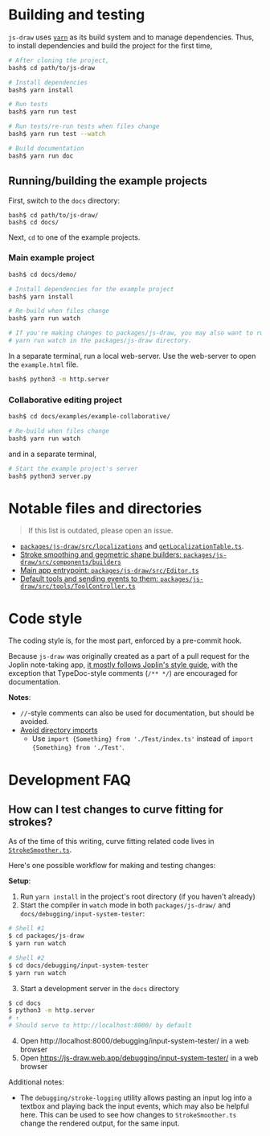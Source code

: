 # Building and testing

`js-draw` uses [`yarn`](https://yarnpkg.com/getting-started/install) as its build system and to manage dependencies. Thus, to install dependencies and build the project for the first time,
```bash
# After cloning the project,
bash$ cd path/to/js-draw

# Install dependencies
bash$ yarn install

# Run tests
bash$ yarn run test

# Run tests/re-run tests when files change
bash$ yarn run test --watch

# Build documentation
bash$ yarn run doc
```

## Running/building the example projects

First, switch to the `docs` directory:
```console
bash$ cd path/to/js-draw/
bash$ cd docs/
```

Next, `cd` to one of the example projects.

### Main example project
```bash
bash$ cd docs/demo/

# Install dependencies for the example project
bash$ yarn install

# Re-build when files change
bash$ yarn run watch

# If you're making changes to packages/js-draw, you may also want to run
# yarn run watch in the packages/js-draw directory.
```

In a separate terminal, run a local web-server. Use the web-server to open the `example.html` file.
```bash
bash$ python3 -m http.server
```

### Collaborative editing project

```bash
bash$ cd docs/examples/example-collaborative/

# Re-build when files change
bash$ yarn run watch
```

and in a separate terminal,
```bash
# Start the example project's server
bash$ python3 server.py
```

# Notable files and directories

> If this list is outdated, please open an issue.

- [`packages/js-draw/src/localizations`](https://github.com/personalizedrefrigerator/js-draw/tree/main/packages/js-draw/src/localizations) and [`getLocalizationTable.ts`](https://github.com/personalizedrefrigerator/js-draw/blob/main/packages/js-draw/src/localizations/getLocalizationTable.ts).
- [Stroke smoothing and geometric shape builders: `packages/js-draw/src/components/builders`](https://github.com/personalizedrefrigerator/js-draw/tree/main/packages/js-draw/src/components/builders)
- [Main app entrypoint: `packages/js-draw/src/Editor.ts`](https://github.com/personalizedrefrigerator/js-draw/blob/main/packages/js-draw/src/Editor.ts)
- [Default tools and sending events to them: `packages/js-draw/src/tools/ToolController.ts`](https://github.com/personalizedrefrigerator/js-draw/blob/main/packages/js-draw/src/tools/ToolController.ts)

# Code style

The coding style is, for the most part, enforced by a pre-commit hook.

Because `js-draw` was originally created as a part of a pull request for the Joplin note-taking app,
[it mostly follows Joplin's style guide](https://github.com/laurent22/joplin/blob/dev/readme/dev/coding_style.md),
with the exception that TypeDoc-style comments (`/** */`) are encouraged for documentation.


**Notes**:
- `//`-style comments can also be used for documentation, but should be avoided.
- [Avoid directory imports](https://github.com/personalizedrefrigerator/js-draw/issues/70)
   - Use `import {Something} from './Test/index.ts'` instead of `import {Something} from './Test'`.

# Development FAQ
## How can I test changes to curve fitting for strokes?

As of the time of this writing, curve fitting related code lives in [`StrokeSmoother.ts`](https://github.com/personalizedrefrigerator/js-draw/tree/main/packages/js-draw/src/components/util/).

Here's one possible workflow for making and testing changes:

**Setup**:
1. Run `yarn install` in the project's root directory (if you haven't already)
2. Start the compiler in `watch` mode in both `packages/js-draw/` and `docs/debugging/input-system-tester`:
```bash
# Shell #1
$ cd packages/js-draw
$ yarn run watch

# Shell #2
$ cd docs/debugging/input-system-tester
$ yarn run watch
```
3. Start a development server in the `docs` directory
```bash
$ cd docs
$ python3 -m http.server
# ↑
# Should serve to http://localhost:8000/ by default
```

4. Open http://localhost:8000/debugging/input-system-tester/ in a web browser
5. Open https://js-draw.web.app/debugging/input-system-tester/ in a web browser

Additional notes:
- The `debugging/stroke-logging` utility allows pasting an input log into a textbox and playing back the input events, which may also be helpful here. This can be used to see how changes to `StrokeSmoother.ts` change the rendered output, for the same input.

